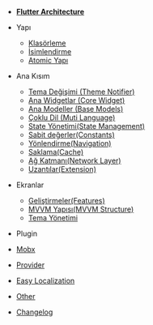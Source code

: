 - [**Flutter Architecture**](/)

- Yapı

  - [Klasörleme](src/structure/folder.md)
  - [İsimlendirme](src/structure/names.md)
  - [Atomic Yapı](src/structure/atomic.md)

- Ana Kısım

  - [Tema Değişimi (Theme Notifier)](src/core/theme_change.md)
  - [Ana Widgetlar (Core Widget)](src/core/core_widget.md)
  - [Ana Modeller (Base Models)](src/core/base_models.md)
  - [Çoklu Dil (Muti Language)](src/core/lang_change.md)
  - [State Yönetimi(State Management)](src/core/state_management.md)
  - [Sabit değerler(Constants)](src/core/constants.md)
  - [Yönlendirme(Navigation)](src/core/navigation.md)
  - [Saklama(Cache)](src/core/cache.md)
  - [Ağ Katmanı(Network Layer)](src/core/network.md)
  - [Uzantılar(Extension)](src/core/network.md)

* Ekranlar

  - [Geliştirmeler(Features)](themes.md)
  - [MVVM Yapısı(MVVM Structure)](src/screens/mvvm_struct.md)
  - [Tema Yönetimi](src/screens/theme_generate.md)

* Plugin
* [Mobx](themes.md)
* [Provider](themes.md)
* [Easy Localization](themes.md)
* [Other](themes.md)

* [Changelog](changelog.md)
